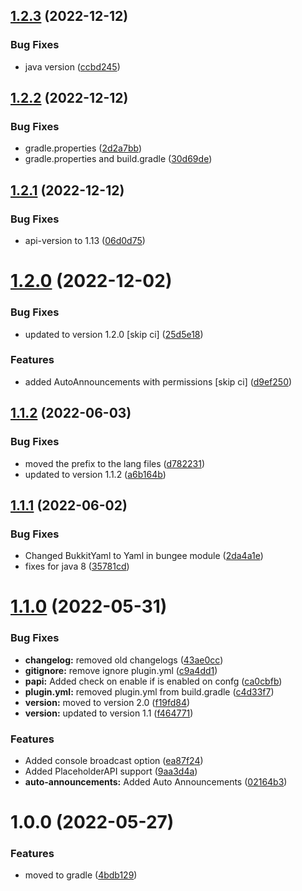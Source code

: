 ## [1.2.3](https://github.com/Nasgar-Network/Announcer/compare/v1.2.2...v1.2.3) (2022-12-12)


### Bug Fixes

* java version ([ccbd245](https://github.com/Nasgar-Network/Announcer/commit/ccbd2457bfd5a0da786a7acd15d571534fcd4f6b))

## [1.2.2](https://github.com/Nasgar-Network/Announcer/compare/v1.2.1...v1.2.2) (2022-12-12)


### Bug Fixes

* gradle.properties ([2d2a7bb](https://github.com/Nasgar-Network/Announcer/commit/2d2a7bbba079568e71355ac1e6d00601be91ac10))
* gradle.properties and build.gradle ([30d69de](https://github.com/Nasgar-Network/Announcer/commit/30d69de66858f0cf43f83ff454061d542dcfdd81))

## [1.2.1](https://github.com/Nasgar-Network/Announcer/compare/v1.2.0...v1.2.1) (2022-12-12)


### Bug Fixes

* api-version to 1.13 ([06d0d75](https://github.com/Nasgar-Network/Announcer/commit/06d0d75256ccd8755fe7793d2d7d8ac4a508e7e5))

# [1.2.0](https://github.com/Nasgar-Network/Announcer/compare/v1.1.2...v1.2.0) (2022-12-02)


### Bug Fixes

* updated to version 1.2.0 [skip ci] ([25d5e18](https://github.com/Nasgar-Network/Announcer/commit/25d5e184d08c402ef6b316086157840a58cf90c5))


### Features

* added AutoAnnouncements with permissions [skip ci] ([d9ef250](https://github.com/Nasgar-Network/Announcer/commit/d9ef2507029a06dbac2a21081ea1978278b79bf7))

## [1.1.2](https://github.com/Nasgar-Network/Announcer/compare/v1.1.1...v1.1.2) (2022-06-03)


### Bug Fixes

* moved the prefix to the lang files ([d782231](https://github.com/Nasgar-Network/Announcer/commit/d78223194d52a2c59e7176de4ba45fa07313c233))
* updated to version 1.1.2 ([a6b164b](https://github.com/Nasgar-Network/Announcer/commit/a6b164b87d9c1e08f4f7f70013d5c7bd82eec924))

## [1.1.1](https://github.com/Nasgar-Network/Announcer/compare/v1.1.0...v1.1.1) (2022-06-02)


### Bug Fixes

* Changed BukkitYaml to Yaml in bungee module ([2da4a1e](https://github.com/Nasgar-Network/Announcer/commit/2da4a1e7d177c4118fe18fd502e211cbd28c3d01))
* fixes for java 8 ([35781cd](https://github.com/Nasgar-Network/Announcer/commit/35781cd127f2665f52464f0395dd519045103549))

# [1.1.0](https://github.com/Nasgar-Network/Announcer/compare/v1.0.0...v1.1.0) (2022-05-31)


### Bug Fixes

* **changelog:** removed old changelogs ([43ae0cc](https://github.com/Nasgar-Network/Announcer/commit/43ae0cc1c4f16c765aa79254075e4098ed2a7634))
* **gitignore:** remove ignore plugin.yml ([c9a4dd1](https://github.com/Nasgar-Network/Announcer/commit/c9a4dd15e9e4695d2ccc1da31782056622893eb4))
* **papi:** Added check on enable if is enabled on confg ([ca0cbfb](https://github.com/Nasgar-Network/Announcer/commit/ca0cbfbfddaa73341ad77a8045f581d3bd224c31))
* **plugin.yml:** removed plugin.yml from build.gradle ([c4d33f7](https://github.com/Nasgar-Network/Announcer/commit/c4d33f7a40765133b91ab3971f0952b3031b12c0))
* **version:** moved to version 2.0 ([f19fd84](https://github.com/Nasgar-Network/Announcer/commit/f19fd84c70150c47f1fa467530a883bae7fad240))
* **version:** updated to version 1.1 ([f464771](https://github.com/Nasgar-Network/Announcer/commit/f4647715861aa857320de6134b3f75bccc28891b))


### Features

* Added console broadcast option ([ea87f24](https://github.com/Nasgar-Network/Announcer/commit/ea87f24b5d23c3bea36df2a785d89b370df45308))
* Added PlaceholderAPI support ([9aa3d4a](https://github.com/Nasgar-Network/Announcer/commit/9aa3d4a79d23784f2fed567851e8c4050ac7add2))
* **auto-announcements:** Added Auto Announcements ([02164b3](https://github.com/Nasgar-Network/Announcer/commit/02164b3bff652bf81895e331da620fc1f0e1b71d))

# 1.0.0 (2022-05-27)


### Features

* moved to gradle ([4bdb129](https://github.com/Nasgar-Network/Announcer/commit/4bdb129db4ffbd1d331ee60d65ee83d03ce8ab74))
